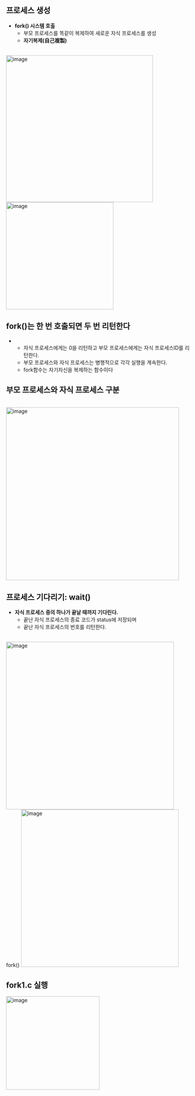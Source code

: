  <h2> 프로세스 생성</h2>
    <ul>
        <li>
            <strong>  fork() 시스템 호출</strong>
            <ul>
                <li> 부모 프로세스를 똑같이 복제하여 새로운 자식 프로세스를 생성</li>
               <li> <strong>자기복제(自己複製)</strong></li>
            </ul>
        </li>
    </ul>
<br>
<img width="401" alt="image" src="https://github.com/Sossoh/SystemPgm/assets/128332587/06089d9f-5e48-448d-b680-cb05a199c84d">
<br>
<img width="293" alt="image" src="https://github.com/Sossoh/SystemPgm/assets/128332587/63e5a165-9c41-42ba-911d-2b5688cc7bba">
<br>
 <h2> fork()는 한 번 호출되면 두 번 리턴한다</h2>
    <ul>
        <li>
           <ul>
                <li>자식 프로세스에게는 0을 리턴하고 부모 프로세스에게는 자식 프로세스ID를 리턴한다.</li>
             <li>부모 프로세스와 자식 프로세스는 병행적으로 각각 실행을 계속한다. </li>
             <li>fork함수는 자기자신을 복제하는 함수이다 </li>
            </ul>
        </li>
    </ul>
    <h2>부모 프로세스와 자식 프로세스 구분</h2>
    <br>
    <img width="472" alt="image" src="https://github.com/Sossoh/SystemPgm/assets/128332587/960d86f9-21ee-4ca7-8de8-621e79527e78">
  <br>
 <h2>프로세스 기다리기: wait()</h2>
    <ul>
        <li>
            <strong> 자식 프로세스 중의 하나가 끝날 때까지 기다린다. </strong>
            <ul>
                <li>끝난 자식 프로세스의 종료 코드가 status에 저장되며</li>
              <li>끝난 자식 프로세스의 번호를 리턴한다. </li>
            </ul>
        </li>
    </ul>
    <br>
    <img width="458" alt="image" src="https://github.com/Sossoh/SystemPgm/assets/128332587/1df38cea-bfed-4a91-b967-496879227429">
<br>
<h>fork()</h2>
<img width="430" alt="image" src="https://github.com/Sossoh/SystemPgm/assets/128332587/c71add17-23b8-4a1c-9fb3-339218af318d">
<br>



 <h2>fork1.c 실행</h2>
 <img width="255" alt="image" src="https://github.com/Sossoh/SystemPgm/assets/128332587/f6ca5d48-7350-44a7-8775-c554b63f2900">
